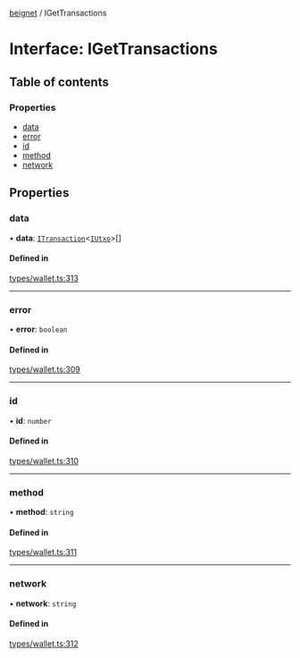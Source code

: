 [beignet](../README.md) / IGetTransactions

# Interface: IGetTransactions

## Table of contents

### Properties

- [data](IGetTransactions.md#data)
- [error](IGetTransactions.md#error)
- [id](IGetTransactions.md#id)
- [method](IGetTransactions.md#method)
- [network](IGetTransactions.md#network)

## Properties

### data

• **data**: [`ITransaction`](ITransaction.md)<[`IUtxo`](IUtxo.md)\>[]

#### Defined in

[types/wallet.ts:313](https://github.com/synonymdev/beignet/blob/6c60ef8/src/types/wallet.ts#L313)

___

### error

• **error**: `boolean`

#### Defined in

[types/wallet.ts:309](https://github.com/synonymdev/beignet/blob/6c60ef8/src/types/wallet.ts#L309)

___

### id

• **id**: `number`

#### Defined in

[types/wallet.ts:310](https://github.com/synonymdev/beignet/blob/6c60ef8/src/types/wallet.ts#L310)

___

### method

• **method**: `string`

#### Defined in

[types/wallet.ts:311](https://github.com/synonymdev/beignet/blob/6c60ef8/src/types/wallet.ts#L311)

___

### network

• **network**: `string`

#### Defined in

[types/wallet.ts:312](https://github.com/synonymdev/beignet/blob/6c60ef8/src/types/wallet.ts#L312)
